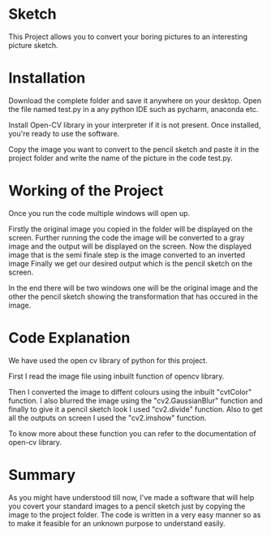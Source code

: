 # Sketch
This Project allows you to convert your boring pictures to an interesting picture sketch.
# Installation
Download the complete folder and save it anywhere on your desktop. Open the file named test.py in a any python IDE such as pycharm, anaconda etc.

Install Open-CV library in your interpreter if it is not present. Once installed, you're ready to use the software.

Copy the image you want to convert to the pencil sketch and paste it in the project folder and write the name of the picture in the code test.py.

# Working of the Project
Once you run the code multiple windows will open up.

Firstly the original image you copied in the folder will be displayed on the screen.
Further running the code the image will be converted to a gray image and the output will be displayed on the screen.
Now the displayed image that is the semi finale step is the image converted to an inverted image
Finally we get our desired output which is the pencil sketch on the screen.

In the end there will be two windows one will be the original image and the other the pencil sketch showing the transformation that has occured in the image.

# Code Explanation
We have used the open cv library of python for this project.

First I read the image file using inbuilt function of opencv library.

Then I converted the image to diffent colours using the inbuilt "cvtColor" function. I also blurred the image using the "cv2.GaussianBlur" function and finally to give it a pencil sketch look I used "cv2.divide" function. Also to get all the outputs on screen I used the "cv2.imshow" function.

To know more about these function you can refer to the documentation of open-cv library.

# Summary
As you might have understood till now, I've made a software that will help you covert your standard images to a pencil sketch just by copying the image to the project folder. The code is written in a very easy manner so as to make it feasible for an unknown purpose to understand easily.
